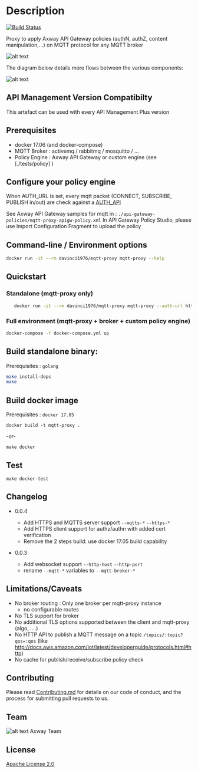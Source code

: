 # Description

[![Build Status](https://travis-ci.org/jdavanne/docker-sni-proxy.svg?branch=master)](https://travis-ci.org/jdavanne/docker-sni-proxy)

Proxy to apply Axway API Gateway policies (authN, authZ, content manipulation,...) on MQTT protocol for any MQTT broker


![alt text][Image1]

[Image1]: https://github.com/Axway-API-Management-Plus/mqtt-proxy/blob/master/readme/mqtt-proxy01.png "Image1"


The diagram below details more flows between the various components:

![alt text][Image2]

[Image2]: https://github.com/Axway-API-Management-Plus/mqtt-proxy/blob/master/readme/mqtt-proxy02.png "Image2"



## API Management Version Compatibilty
This artefact can be used with every API Management Plus version

## Prerequisites
- docker 17.06 (and docker-compose)
- MQTT Broker   : activemq / rabbitmq / mosquitto / ...
- Policy Engine : Axway API Gateway or custom engine (see [./tests/policy] )

## Configure your policy engine
When AUTH_URL is set, every mqtt packet (CONNECT, SUBSCRIBE, PUBLISH in/out) are check against a [AUTH_API](./AUTH_API.md)

See Axway API Gateway samples for mqtt in : `./api-gateway-policies/mqtt-proxy-apigw-policy.xml`
In API Gateway Policy Studio, please use Import Configuration Fragment to upload the policy

## Command-line / Environment options
```sh
docker run -it --rm davinci1976/mqtt-proxy mqtt-proxy --help
```

## Quickstart
### Standalone (mqtt-proxy only)
```sh
   docker run -it --rm davinci1976/mqtt-proxy mqtt-proxy --auth-url http://apigtw:8065/mqtt --mqtt-broker-host my-mqtt-broker
```

### Full environment (mqtt-proxy + broker + custom policy engine)
```sh
docker-compose -f docker-compose.yml up
```

## Build standalone binary:
Prerequisites : `golang`
```sh
make install-deps
make
```

## Build docker image
Prerequisites : `docker 17.05`

```
docker build -t mqtt-proxy .
```
-or-
```
make docker
```

## Test
```
make docker-test
```

## Changelog
- 0.0.4
  - Add HTTPS and MQTTS server support `--mqtts-*` `--https-*`
  - Add HTTPS client support for authz/authn with added cert verification  
  - Remove the 2 steps build: use docker 17.05 build capability

- 0.0.3
  - Add websocket support `--http-host` `--http-port`
  - rename `--mqtt-*` variables to `--mqtt-broker-*`


## Limitations/Caveats
- No broker routing : Only one broker per mqtt-proxy instance
  - no configurable routes
- No TLS support for broker
- No additional TLS options supported between the client and mqtt-proxy (algo, ....)
- No HTTP API to publish a MQTT message on a topic `/topics/:topic?qos=:qos`
   (like http://docs.aws.amazon.com/iot/latest/developerguide/protocols.html#http)
- No cache for publish/receive/subscribe policy check

## Contributing

Please read [Contributing.md](https://github.com/Axway-API-Management-Plus/Common/blob/master/Contributing.md) for details on our code of conduct, and the process for submitting pull requests to us.

## Team

![alt text][Axwaylogo] Axway Team

[Axwaylogo]: https://github.com/Axway-API-Management/Common/blob/master/img/AxwayLogoSmall.png  "Axway logo"


## License
[Apache License 2.0](/LICENSE)
